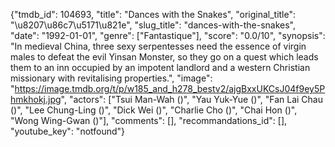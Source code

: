 {"tmdb_id": 104693, "title": "Dances with the Snakes", "original_title": "\u8207\u86c7\u5171\u821e", "slug_title": "dances-with-the-snakes", "date": "1992-01-01", "genre": ["Fantastique"], "score": "0.0/10", "synopsis": "In medieval China, three sexy serpentesses need the essence of virgin males to defeat the evil Yinsan Monster, so they go on a quest which leads them to an inn occupied by an impotent landlord and a western Christian missionary with revitalising properties.", "image": "https://image.tmdb.org/t/p/w185_and_h278_bestv2/ajgBxxUKCsJ04f9ey5Phmkhokj.jpg", "actors": ["Tsui Man-Wah ()", "Yau Yuk-Yue ()", "Fan Lai Chau ()", "Lee Chung-Ling ()", "Dick Wei ()", "Charlie Cho ()", "Chai Hon ()", "Wong Wing-Gwan ()"], "comments": [], "recommandations_id": [], "youtube_key": "notfound"}